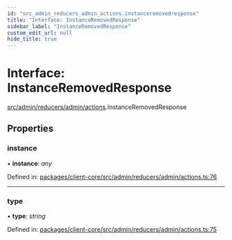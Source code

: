 ```yaml
---
id: "src_admin_reducers_admin_actions.instanceremovedresponse"
title: "Interface: InstanceRemovedResponse"
sidebar_label: "InstanceRemovedResponse"
custom_edit_url: null
hide_title: true
---
```


# Interface: InstanceRemovedResponse

[src/admin/reducers/admin/actions](../modules/src_admin_reducers_admin_actions.md).InstanceRemovedResponse

## Properties

### instance

• **instance**: *any*

Defined in: [packages/client-core/src/admin/reducers/admin/actions.ts:76](https://github.com/xr3ngine/xr3ngine/blob/a16a45d7e/packages/client-core/src/admin/reducers/admin/actions.ts#L76)

___

### type

• **type**: *string*

Defined in: [packages/client-core/src/admin/reducers/admin/actions.ts:75](https://github.com/xr3ngine/xr3ngine/blob/a16a45d7e/packages/client-core/src/admin/reducers/admin/actions.ts#L75)
